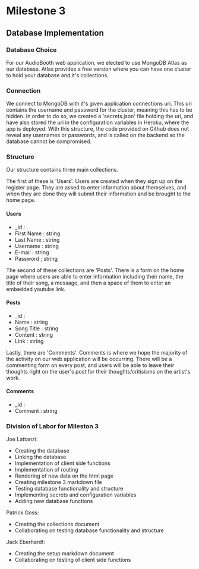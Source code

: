  # Milestone 3

 ## Database Implementation

 ### Database Choice

 For our AudioBooth web application, we elected to use MongoDB Atlas as our database. Atlas provides a free version where you can have one cluster to hold your database and it's collections.

 ### Connection

 We connect to MongoDB with it's given application connections uri. This uri contains the username and password for the cluster, meaning this has to be hidden. In order to do so, we created a 'secrets.json' file holding the uri, and have also stored the uri in the configuration variables in Heroku, where the app is deployed. With this structure, the code provided on Github does not reveal any usernames or passwords, and is called on the backend so the database cannot be compromised. 

 ### Structure

 Our structure contains three main collections. 
 
 The first of these is 'Users'. Users are created when they sign up on the register page. They are asked to enter information about themselves, and when they are done they will submit their information and be brought to the home page.

 #### Users
 - _id : <UserId1>
 - First Name : string
 - Last Name : string
 - Username : string
 - E-mail : string
 - Password ; string

The second of these collections are 'Posts'. There is a form on the home page where users are able to enter information including their name, the title of their song, a message, and then a space of them to enter an embedded youtube link.

 #### Posts
 - _id : <PostId1>
 - Name : string
 - Song Title : string
 - Content : string
 - Link : string

 Lastly, there are 'Comments'. Comments is where we hope the majority of the activity on our web application will be occurring. There will be a commenting form on every post, and users will be able to leave their thoughts right on the user's post for their thoughts/critisisms on the artist's work.

 #### Comments
 - _id : <CommentId1>
 - Comment : string



### Division of Labor for Mileston 3
Joe Lattanzi:
- Creating the database
- Linking the database
- Implementation of client side functions
- Implementation of routing
- Rendering of new data on the html page
- Creating milestone 3 markdown file
- Testing database functionality and structure
- Implementing secrets and configuration variables
- Adding new database functions

Patrick Goss:
- Creating the collections document
- Collaborating on testing database functionality and structure

Jack Eberhardt:
- Creating the setup markdown document
- Collaborating on testing of client side functions